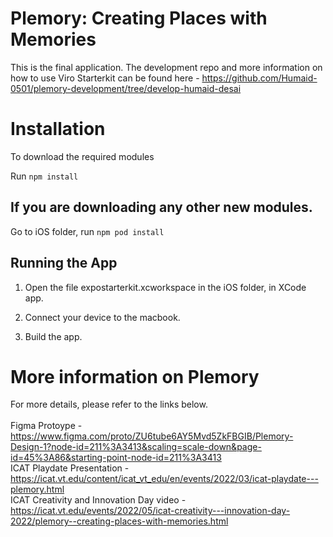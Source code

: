 # Plemory: Creating Places with Memories
This is the final application. The development repo and more information on how to use Viro Starterkit can be found here - https://github.com/Humaid-0501/plemory-development/tree/develop-humaid-desai
# Installation
To download the required modules

Run `npm install`

## If you are downloading any other new modules.

Go to iOS folder, run `npm pod install`

## Running the App

1. Open the file expostarterkit.xcworkspace in the iOS folder, in XCode app.

2. Connect your device to the macbook.

3. Build the app.

# More information on Plemory
For more details, please refer to the links below.
<br>
<br>Figma Protoype - https://www.figma.com/proto/ZU6tube6AY5Mvd5ZkFBGIB/Plemory-Design-1?node-id=211%3A3413&scaling=scale-down&page-id=45%3A86&starting-point-node-id=211%3A3413
<br> ICAT Playdate Presentation - https://icat.vt.edu/content/icat_vt_edu/en/events/2022/03/icat-playdate---plemory.html
<br> ICAT Creativity and Innovation Day video - https://icat.vt.edu/events/2022/05/icat-creativity---innovation-day-2022/plemory--creating-places-with-memories.html

